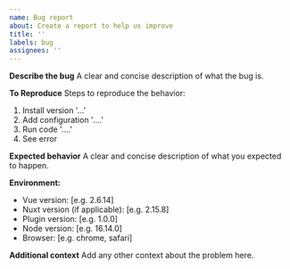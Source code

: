 ```yaml
---
name: Bug report
about: Create a report to help us improve
title: ''
labels: bug
assignees: ''
---
```


**Describe the bug**
A clear and concise description of what the bug is.

**To Reproduce**
Steps to reproduce the behavior:
1. Install version '...'
2. Add configuration '....'
3. Run code '....'
4. See error

**Expected behavior**
A clear and concise description of what you expected to happen.

**Environment:**
 - Vue version: [e.g. 2.6.14]
 - Nuxt version (if applicable): [e.g. 2.15.8]
 - Plugin version: [e.g. 1.0.0]
 - Node version: [e.g. 16.14.0]
 - Browser: [e.g. chrome, safari]

**Additional context**
Add any other context about the problem here.
